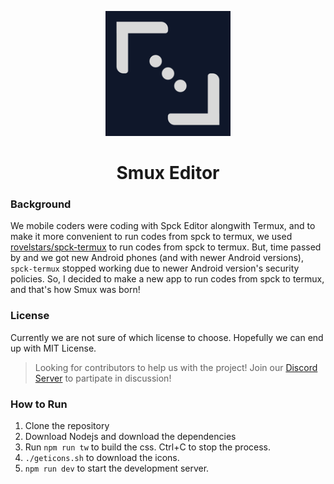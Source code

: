 <!-- show logo svg and title -->
<p align="center">
  <img src="https://github.com/renhiyama/smux/blob/main/public/logos/192x192.png?raw=true" width="200" height="200" alt="Smux Logo">
  <h1 align="center">Smux Editor</h1>
</p>

### Background
We mobile coders were coding with Spck Editor alongwith Termux, and to make it more convenient to run codes from spck to termux, we used [rovelstars/spck-termux](https://github.com/rovelstars/spck-termux) to run codes from spck to termux. But, time passed by and we got new Android phones (and with newer Android versions), `spck-termux` stopped working due to newer Android version's security policies. So, I decided to make a new app to run codes from spck to termux, and that's how Smux was born!

### License
Currently we are not sure of which license to choose. Hopefully we can end up with MIT License.

> Looking for contributors to help us with the project!
Join our [Discord Server](https://dscrdly.com/server) to partipate in discussion!

### How to Run
1. Clone the repository
2. Download Nodejs and download the dependencies
3. Run `npm run tw` to build the css. Ctrl+C to stop the process.
4. `./geticons.sh` to download the icons.
5. `npm run dev` to start the development server.